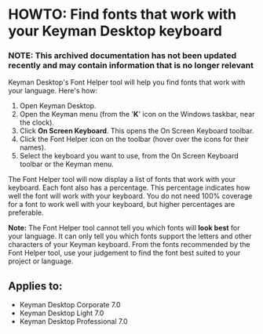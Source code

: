 # HOWTO: Find fonts that work with your Keyman Desktop keyboard

### **NOTE**: This archived documentation has not been updated recently and may contain information that is no longer relevant


<p>Keyman Desktop's Font Helper tool will help you find fonts that work with your language. Here's how:</p>

<ol>
  <li>Open Keyman Desktop.</li>
  <li>Open the Keyman menu (from the '<b>K</b>' icon on the Windows taskbar, near the clock).</li>
  <li>Click <b>On Screen Keyboard</b>. This opens the On Screen Keyboard toolbar.</li>
  <li>Click the Font Helper icon on the toolbar (hover over the icons for their names).</li>
  <li>Select the keyboard you want to use, from the On Screen Keyboard toolbar or the Keyman menu.</li>
</ol>

<p>The Font Helper tool will now display a list of fonts that work with your keyboard. Each font also has a percentage. This percentage indicates how well the font will work with your keyboard. You do not need 100% coverage for a font to work well with your keyboard, but higher percentages are preferable.</p>

<p><b>Note:</b> The Font Helper tool cannot tell you which fonts will <b>look best</b> for your language. It can only tell you which fonts support the letters and other characters of your Keyman keyboard. From the fonts recommended by the Font Helper tool, use your judgement to find the font best suited to your project or language.</p>



## Applies to:
 * Keyman Desktop Corporate 7.0
 * Keyman Desktop Light 7.0
 * Keyman Desktop Professional 7.0
